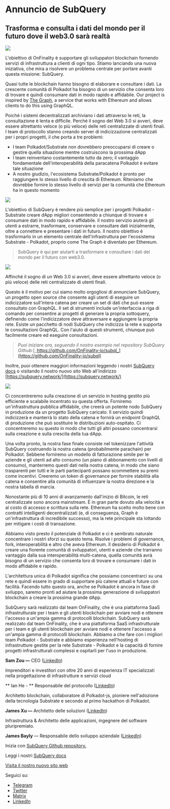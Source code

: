 # Annuncio de SubQuery

## Trasforma e consulta i dati del mondo per il futuro dove il web3.0 sarà realtà

![](https://miro.medium.com/max/1400/1*J5u22qNxndcuCrFJ1mfGqg.png)

L'obiettivo di OnFinality è supportare gli sviluppatori blockchain fornendo servizi di infrastruttura a clienti di ogni tipo. Stiamo lanciando una nuova iniziativa, che mira a risolvere un problema centrale per portare avanti questa missione: SubQuery.

Quasi tutte le blockchain hanno bisogno di elaborare e consultare i dati. La crescente comunità di Polkadot ha bisogno di un servizio che consenta loro di trovare e quindi consumare dati in modo rapido e affidabile. Our project is inspired by [The Graph](https://thegraph.com/), a service that works with Ethereum and allows clients to do this using GraphQL.

Poiché i sistemi decentralizzati archiviano i dati attraverso le reti, la consultazione è lenta e difficile. Perché il sogno del Web 3.0 si avveri, deve essere altrettanto veloce (o più veloce) delle reti centralizzate di utenti finali. I team di protocollo stanno creando server di indicizzazione centralizzati per i propri progetti, il che porta a tre problemi:

-   I team Polkadot/Substrate non dovrebbero preoccuparsi di creare o gestire quella situazione mentre costruiscono la prossima dApp
-   I team reinventano costantemente tutto da zero; il vantaggio fondamentale dell'interoperabilità della paracatena Polkadot è evitare tale situazione
-   A nostro giudizio, l'ecosistema Substrate/Polkadot è pronto per raggiungere lo stesso livello di crescita di Ethereum. Riteniamo che dovrebbe fornire lo stesso livello di servizi per la comunità che Ethereum ha in questo momento

![](https://miro.medium.com/max/1400/1*l4b4BXWkczVDaHyv30lLQQ.png)

L'obiettivo di SubQuery è rendere più semplice per i progetti Polkadot - Substrate creare dApp migliori consentendo a chiunque di trovare e consumare dati in modo rapido e affidabile. Il nostro servizio aiuterà gli utenti a estrarre, trasformare, conservare e consultare dati inizialmente, oltre a connettere e presentare i dati in futuro. Il nostro obiettivo è trasformarlo in un elemento centrale dell'infrastruttura per l'ecosistema Substrate - Polkadot, proprio come The Graph è diventato per Ethereum.

> SubQuery è qui per aiutarti a trasformare e consultare i dati del mondo per il futuro con web3.0.

![](https://miro.medium.com/max/1000/1*IHstJG-hBwQzicLdWkGR5w.png)

Affinché il sogno di un Web 3.0 si avveri, deve essere altrettanto veloce (o più veloce) delle reti centralizzate di utenti finali.

Questo è il motivo per cui siamo molto orgogliosi di annunciare SubQuery, un progetto open source che consente agli utenti di eseguire un indicizzatore sull'intera catena per creare un set di dati che può essere consultato con GraphQL. Il set di strumenti include un'interfaccia a riga di comando per consentire ai progetti di generare la propria sottoquery, definendo come l'indicizzatore deve attraversare e aggiungere la propria rete. Esiste un pacchetto di nodi SubQuery che indicizza la rete e supporta le consultazioni GraphQL. Con l'aiuto di questi strumenti, chiunque può facilmente creare ed eseguire consultazioni.

> _Puoi iniziare ora, seguendo il nostro esempio nel repository SubQuery Github:_[_https://github.com/OnFinality-io/subql_](https://github.com/OnFinality-io/subql)

Inoltre, puoi ottenere maggiori informazioni leggendo i nostri [SubQuery docs](https://doc.subquery.network/) o visitando il nostro nuovo sito Web all'indirizzo [https://subquery.network/](https://subquery.network/)

![](https://miro.medium.com/max/1000/1*3oA1Hvns1vrImTsmowO_Jw.png)

Ci concentreremo sulla creazione di un servizio in hosting gestito più efficiente e scalabile incentrato su questa offerta. Forniremo un'infrastruttura pubblica affidabile, che creerà un potente nodo SubQuery in produzione da un progetto SubQuery caricato. Il servizio quindi indicizzerà e manterrà lo stato della catena e fornirà un endpoint GraphQL di produzione che può sostituire le distribuzioni auto-ospitato. Ci concentreremo su questo in modo che tutti gli altri possano concentrarsi sulla creazione e sulla crescita della tua dApp.

Una volta pronto, la nostra fase finale consiste nel tokenizzare l'attività SubQuery costruendo la nostra catena (probabilmente parachain) per Polkadot. Sebbene forniremo un modello di fatturazione simile per le aziende e gli utenti ad alto consumo (un piano di abbonamento con livelli di consumo), manterremo questi dati nella nostra catena, in modo che siano trasparenti per tutti e le parti partecipanti possano scommettere su premi come incentivi. Creeremo un token di governance per fornire stabilità alla catena e consentire alla comunità di influenzare la nostra direzione e la nostra tabella di marcia.

Nonostante più di 10 anni di avanzamento dall'inizio di Bitcoin, le reti centralizzate sono ancora mainstream. È in gran parte dovuto alla velocità e al costo di accesso e scrittura sulla rete. Ethereum ha scelto molto bene con contratti intelligenti decentralizzati (e, di conseguenza, Graph è un'infrastruttura di incredibile successo), ma la rete principale sta lottando per mitigare i costi di transazione.

Abbiamo visto presto il potenziale di Polkadot e ci è sembrato naturale concentrare i nostri sforzi su questo tema. Risolve i problemi di governance, fork, interoperabilità e altro che aveva Ethereum. Il desiderio di Polkadot è creare una fiorente comunità di sviluppatori, utenti e aziende che trarranno vantaggio dalla sua interoperabilità multi-catena, quella comunità avrà bisogno di un servizio che consenta loro di trovare e consumare i dati in modo affidabile e rapido.

L'architettura unica di Polkadot significa che possiamo concentrarci su una rete e quindi essere in grado di supportare più catene attuali e future con facilità. Facendo tutto questo ora, anche se Polkadot è ancora in fase di sviluppo, saremo pronti ad aiutare la prossima generazione di sviluppatori blockchain a creare la prossima grande dApp.

SubQuery sarà realizzato dal team OnFinality, che è una piattaforma SaaS infrastrutturale per i team e gli utenti blockchain per avviare nodi e ottenere l'accesso a un'ampia gamma di protocolli blockchain. SubQuery sarà realizzato dal team OnFinality, che è una piattaforma SaaS infrastrutturale per i team e gli utenti blockchain per avviare nodi e ottenere l'accesso a un'ampia gamma di protocolli blockchain. Abbiamo a che fare con i migliori team Polkadot - Substrate e abbiamo esperienza nell'hosting di infrastrutture gestite per la rete Substrate - Polkadot e la capacità di fornire progetti infrastrutturali complessi e ospitarli per l'uso in produzione.

**Sam Zou —** CEO ([LinkedIn](https://www.linkedin.com/in/sam-zou-5b8169a/))

Imprenditori e investitori con oltre 20 anni di esperienza IT specializzati nella progettazione di infrastrutture e servizi cloud

** Ian He - ** Responsabile del protocollo ([LinkedIn](https://www.linkedin.com/in/yin-he-7a266345/))

Architetto blockchain, collaboratore di Polkadot-js, pioniere nell'adozione della tecnologia Substrate e secondo al primo hackathon di Polkadot.

**James Xu —** Architetto delle soluzioni ([LinkedIn](https://www.linkedin.com/in/zhexu/))

Infrastruttura & Architetto delle applicazioni, ingegnere del software pluripremiato.

**James Bayly** — Responsabile dello sviluppo aziendale ([LinkedIn](https://www.linkedin.com/in/james-bayly/))

Inizia con [SubQuery Github repository.](https://github.com/OnFinality-io/subql)

Leggi i nostri [SubQuery docs](https://doc.subquery.network/)

[Visita il nostro nuovo sito web](https://subquery.network/)

Seguici su:

-   [Telegram](https://t.me/subquerynetwork)
-   [Twitter](https://twitter.com/subquerynetwork)
-   [Matrix](https://matrix.to/#/%23subquery:matrix.org)
-   [LinkedIn](https://www.linkedin.com/company/subquery)